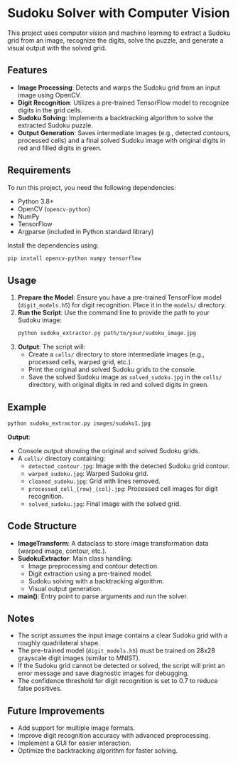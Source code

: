 # Sudoku Solver with Computer Vision

This project uses computer vision and machine learning to extract a Sudoku grid from an image, recognize the digits, solve the puzzle, and generate a visual output with the solved grid.

## Features
- **Image Processing**: Detects and warps the Sudoku grid from an input image using OpenCV.
- **Digit Recognition**: Utilizes a pre-trained TensorFlow model to recognize digits in the grid cells.
- **Sudoku Solving**: Implements a backtracking algorithm to solve the extracted Sudoku puzzle.
- **Output Generation**: Saves intermediate images (e.g., detected contours, processed cells) and a final solved Sudoku image with original digits in red and filled digits in green.

## Requirements
To run this project, you need the following dependencies:
- Python 3.8+
- OpenCV (`opencv-python`)
- NumPy
- TensorFlow
- Argparse (included in Python standard library)

Install the dependencies using:
```bash
pip install opencv-python numpy tensorflow
```

## Usage
1. **Prepare the Model**: Ensure you have a pre-trained TensorFlow model (`digit_models.h5`) for digit recognition. Place it in the `models/` directory.
2. **Run the Script**: Use the command line to provide the path to your Sudoku image:
   ```bash
   python sudoku_extractor.py path/to/your/sudoku_image.jpg
   ```
3. **Output**: The script will:
   - Create a `cells/` directory to store intermediate images (e.g., processed cells, warped grid, etc.).
   - Print the original and solved Sudoku grids to the console.
   - Save the solved Sudoku image as `solved_sudoku.jpg` in the `cells/` directory, with original digits in red and solved digits in green.

## Example
```bash
python sudoku_extractor.py images/sudoku1.jpg
```

**Output**:
- Console output showing the original and solved Sudoku grids.
- A `cells/` directory containing:
  - `detected_contour.jpg`: Image with the detected Sudoku grid contour.
  - `warped_sudoku.jpg`: Warped Sudoku grid.
  - `cleaned_sudoku.jpg`: Grid with lines removed.
  - `processed_cell_{row}_{col}.jpg`: Processed cell images for digit recognition.
  - `solved_sudoku.jpg`: Final image with the solved grid.

## Code Structure
- **ImageTransform**: A dataclass to store image transformation data (warped image, contour, etc.).
- **SudokuExtractor**: Main class handling:
  - Image preprocessing and contour detection.
  - Digit extraction using a pre-trained model.
  - Sudoku solving with a backtracking algorithm.
  - Visual output generation.
- **main()**: Entry point to parse arguments and run the solver.

## Notes
- The script assumes the input image contains a clear Sudoku grid with a roughly quadrilateral shape.
- The pre-trained model (`digit_models.h5`) must be trained on 28x28 grayscale digit images (similar to MNIST).
- If the Sudoku grid cannot be detected or solved, the script will print an error message and save diagnostic images for debugging.
- The confidence threshold for digit recognition is set to 0.7 to reduce false positives.

## Future Improvements
- Add support for multiple image formats.
- Improve digit recognition accuracy with advanced preprocessing.
- Implement a GUI for easier interaction.
- Optimize the backtracking algorithm for faster solving.
